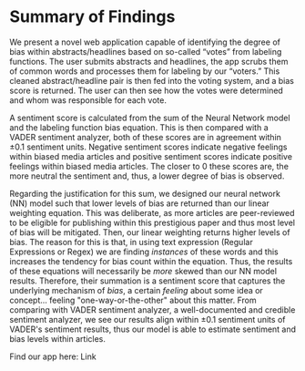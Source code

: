 # Summary of Findings

We present a novel web application capable of identifying the degree of bias within abstracts/headlines based on so-called “votes” from labeling functions. The user submits abstracts and headlines, the app scrubs them of common words and processes them for labeling by our “voters.” This cleaned abstract/headline pair is then fed into the voting system, and a bias score is returned. The user can then see how the votes were determined and whom was responsible for each vote. 

A sentiment score is calculated from the sum of the Neural Network model and the labeling function bias equation. This is then compared with a VADER sentiment analyzer, both of these scores are in agreement within $\pm 0.1$ sentiment units. Negative sentiment scores indicate negative feelings within biased media articles and positive sentiment scores indicate positive feelings within biased media articles. The closer to 0 these scores are, the more neutral the sentiment and, thus, a lower degree of bias is observed. 

Regarding the justification for this sum, we designed our neural network (NN) model such that lower levels of bias are returned than our linear weighting equation. This was deliberate, as more articles are peer-reviewed to be eligible for publishing within this prestigious paper and thus most level of bias will be mitigated. Then, our linear weighting returns higher levels of bias. The reason for this is that, in using text expression (Regular Expressions or Regex) we are finding $\textit{instances}$ of these words and this increases the tendency for bias count within the equation. Thus, the results of these equations will necessarily be $\textit{more}$ skewed than our NN model results. Therefore, their summation is a sentiment score that captures the underlying mechanism of $\textit{bias}$, a certain $\textit{feeling}$ about some idea or concept... feeling "one-way-or-the-other" about this matter. From comparing with VADER sentiment analyzer, a well-documented and credible sentiment analyzer, we see our results align within $\pm 0.1$ sentiment units of VADER's sentiment results, thus our model is able to estimate sentiment and bias levels within articles.  

Find our app here: Link 
